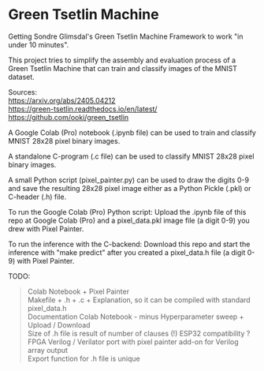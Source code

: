 # Green Tsetlin Machine
Getting Sondre Glimsdal's Green Tsetlin Machine Framework to work "in under 10 minutes".

This project tries to simplify the assembly and evaluation process of a Green Tsetlin Machine that can train and classify images of the MNIST dataset. 

Sources:  
https://arxiv.org/abs/2405.04212  
https://green-tsetlin.readthedocs.io/en/latest/  
https://github.com/ooki/green_tsetlin

A Google Colab (Pro) notebook (.ipynb file) can be used to train and classify MNIST 28x28 pixel binary images.  

A standalone C-program (.c file) can be used to classify MNIST 28x28 pixel binary images.

A small Python script (pixel_painter.py) can be used to draw the digits 0-9 and save the resulting 28x28 pixel image either as a Python Pickle (.pkl) or C-header (.h) file.

To run the Google Colab (Pro) Python script: Upload the .ipynb file of this repo at Google Colab (Pro) and a pixel_data.pkl image file (a digit 0-9) you drew with Pixel Painter.

To run the inference with the C-backend: Download this repo and start the inference with "make predict" after you created a pixel_data.h file (a digit 0-9) with Pixel Painter.

TODO:  
> Colab Notebook + Pixel Painter  
    Makefile + .h + .c + Explanation, so it can be compiled with standard pixel_data.h  
    Documentation Colab Notebook - minus Hyperparameter sweep + Upload / Download  
    Size of .h file is result of number of clauses (!)
    ESP32 compatibility ?  
    FPGA Verilog / Verilator port with pixel painter add-on for Verilog array output  
    Export function for .h file is unique
